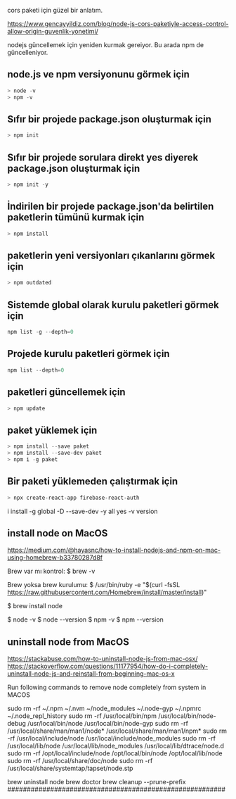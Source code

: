 cors paketi için güzel bir anlatım.

https://www.gencayyildiz.com/blog/node-js-cors-paketiyle-access-control-allow-origin-guvenlik-yonetimi/

nodejs güncellemek için yeniden kurmak gereiyor. Bu arada npm de güncelleniyor.

## node.js ve npm versiyonunu görmek için
```powershell
> node -v
> npm -v
```

## Sıfır bir projede package.json oluşturmak için
```powershell
> npm init
```

## Sıfır bir projede sorulara direkt yes diyerek package.json oluşturmak için
```powershell
> npm init -y
```

## İndirilen bir projede package.json'da belirtilen paketlerin tümünü kurmak için
```powershell
> npm install
```

## paketlerin yeni versiyonları çıkanlarını görmek için
```powershell
> npm outdated
```
## Sistemde global olarak kurulu paketleri görmek için 
```powershell
npm list -g --depth=0
```

## Projede kurulu paketleri görmek için 
```powershell
npm list --depth=0
```

## paketleri güncellemek için
```powershell
> npm update
```

## paket yüklemek için
```powershell
> npm install --save paket
> npm install --save-dev paket
> npm i -g paket
```

## Bir paketi yüklemeden çalıştırmak için
```powershell
> npx create-react-app firebase-react-auth
```

i   install
-g  global
-D  --save-dev
-y  all yes
-v  version

## install node on MacOS
https://medium.com/@hayasnc/how-to-install-nodejs-and-npm-on-mac-using-homebrew-b33780287d8f

Brew var mı kontrol:
$ brew -v

Brew yoksa brew kurulumu:
$ /usr/bin/ruby -e "$(curl -fsSL https://raw.githubusercontent.com/Homebrew/install/master/install)"

$ brew install node

$ node -v
$ node --version
$ npm -v
$ npm --version


## uninstall node from MacOS
https://stackabuse.com/how-to-uninstall-node-js-from-mac-osx/ 
https://stackoverflow.com/questions/11177954/how-do-i-completely-uninstall-node-js-and-reinstall-from-beginning-mac-os-x

Run following commands to remove node completely from system in MACOS

sudo rm -rf ~/.npm ~/.nvm ~/node_modules ~/.node-gyp ~/.npmrc ~/.node_repl_history
sudo rm -rf /usr/local/bin/npm /usr/local/bin/node-debug /usr/local/bin/node /usr/local/bin/node-gyp
sudo rm -rf /usr/local/share/man/man1/node* /usr/local/share/man/man1/npm*
sudo rm -rf /usr/local/include/node /usr/local/include/node_modules
sudo rm -rf /usr/local/lib/node /usr/local/lib/node_modules /usr/local/lib/dtrace/node.d
sudo rm -rf /opt/local/include/node /opt/local/bin/node /opt/local/lib/node
sudo rm -rf /usr/local/share/doc/node
sudo rm -rf /usr/local/share/systemtap/tapset/node.stp

brew uninstall node
brew doctor
brew cleanup --prune-prefix
########################################################